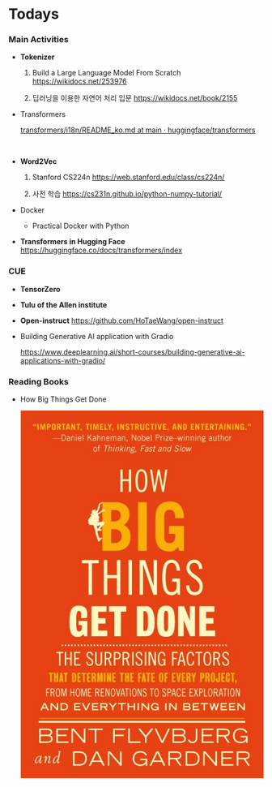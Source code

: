 # Todays



### Main Activities

* **Tokenizer**
  
  1) Build a Large Language Model From Scratch
      https://wikidocs.net/253976
  
  2) 딥러닝을 이용한 자연어 처리 입문
      https://wikidocs.net/book/2155

* Transformers

  [transformers/i18n/README_ko.md at main · huggingface/transformers](https://github.com/huggingface/transformers/blob/main/i18n/README_ko.md)

  ​	

* **Word2Vec**

  1) Stanford  CS224n
      https://web.stanford.edu/class/cs224n/ 

  2) 사전 학습
      https://cs231n.github.io/python-numpy-tutorial/        



* Docker
  * Practical Docker with Python



* **Transformers in Hugging Face**
    https://huggingface.co/docs/transformers/index

    


### CUE

- **TensorZero**

- **Tulu of the Allen institute** 

- **Open-instruct**
  https://github.com/HoTaeWang/open-instruct

- Building Generative AI application with Gradio

  https://www.deeplearning.ai/short-courses/building-generative-ai-applications-with-gradio/ 



### Reading Books

* How Big Things Get Done

  ![How Big things get done](./img/HowBigThingsGetDone.jpg)

  

